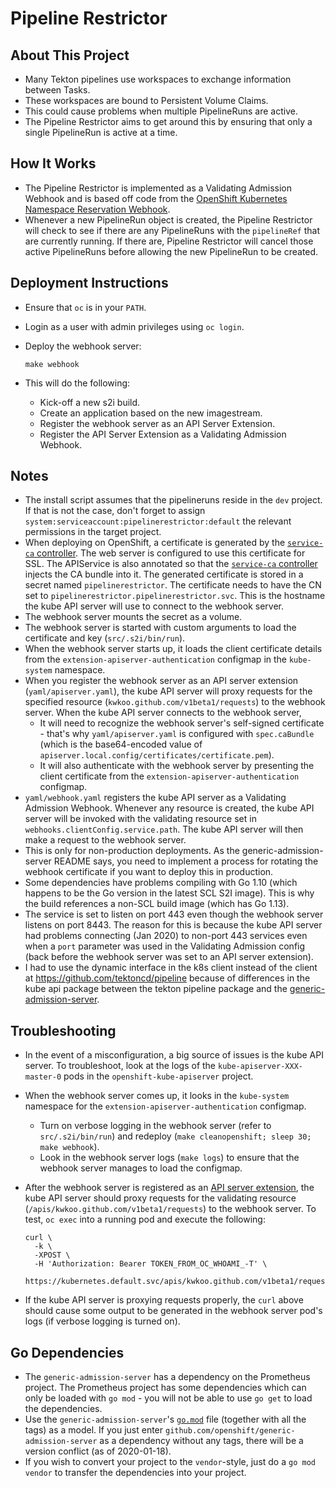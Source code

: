 # Pipeline Restrictor

## About This Project

* Many Tekton pipelines use workspaces to exchange information between Tasks.
* These workspaces are bound to Persistent Volume Claims.
* This could cause problems when multiple PipelineRuns are active.
* The Pipeline Restrictor aims to get around this by ensuring that only a
single PipelineRun is active at a time.

## How It Works

* The Pipeline Restrictor is implemented as a Validating Admission Webhook
and is based off code from the
[OpenShift Kubernetes Namespace Reservation Webhook](https://github.com/openshift/kubernetes-namespace-reservation).
* Whenever a new PipelineRun object is created, the Pipeline Restrictor will
check to see if there are any PipelineRuns with the `pipelineRef` that are
currently running. If there are, Pipeline Restrictor will cancel those active
PipelineRuns before allowing the new PipelineRun to be created.

## Deployment Instructions

* Ensure that `oc` is in your `PATH`.
* Login as a user with admin privileges using `oc login`.
* Deploy the webhook server:

	```
	make webhook
	```
* This will do the following:
	* Kick-off a new s2i build.
	* Create an application based on the new imagestream.
	* Register the webhook server as an API Server Extension.
	* Register the API Server Extension as a Validating Admission Webhook.


## Notes

* The install script assumes that the pipelineruns reside in the `dev` project.
If that is not the case, don't forget to assign
`system:serviceaccount:pipelinerestrictor:default` the relevant permissions in
the target project.
* When deploying on OpenShift, a certificate is generated by the
[`service-ca` controller](https://docs.openshift.com/container-platform/4.4/authentication/certificates/service-serving-certificate.html#add-service-certificate_service-serving-certificate).
The web server is configured to use this certificate for SSL. The APIService
is also annotated so that the
[`service-ca` controller](https://docs.openshift.com/container-platform/4.4/authentication/certificates/service-serving-certificate.html#add-service-certificate-apiservice_service-serving-certificate)
injects the CA bundle into it. The generated certificate is stored in a secret
named `pipelinerestrictor`. The certificate needs to have the CN set to
`pipelinerestrictor.pipelinerestrictor.svc`. This is the hostname the kube API
server will use to connect to the webhook server.
* The webhook server mounts the secret as a volume.
* The webhook server is started with custom arguments to load the certificate
and key (`src/.s2i/bin/run`).
* When the webhook server starts up, it loads the client certificate details
from the `extension-apiserver-authentication` configmap in the `kube-system`
namespace.
* When you register the webhook server as an API server extension
(`yaml/apiserver.yaml`), the kube API server will proxy requests for the
specified resource (`kwkoo.github.com/v1beta1/requests`) to the webhook server.
When the kube API server connects to the webhook server,
	* It will need to recognize the webhook server's self-signed certificate -
	that's why `yaml/apiserver.yaml` is configured with `spec.caBundle` (which
	is the base64-encoded value of
	`apiserver.local.config/certificates/certificate.pem`).
	* It will also authenticate with the webhook server by presenting the
	client certificate from the `extension-apiserver-authentication` configmap.
* `yaml/webhook.yaml` registers the kube API server as a Validating Admission
Webhook. Whenever any resource is created, the kube API server will be invoked
with the validating resource set in `webhooks.clientConfig.service.path`. The
kube API server will then make a request to the webhook server.
* This is only for non-production deployments. As the generic-admission-server
README says, you need to implement a process for rotating the webhook
certificate if you want to deploy this in production.
* Some dependencies have problems compiling with Go 1.10 (which happens to be
the Go version in the latest SCL S2I image). This is why the build references a
non-SCL build image (which has Go 1.13).
* The service is set to listen on port 443 even though the webhook server
listens on port 8443. The reason for this is because the kube API server had
problems connecting (Jan 2020) to non-port 443 services even when a `port`
parameter was used in the Validating Admission config (back before the webhook
server was set to an API server extension).
* I had to use the dynamic interface in the k8s client instead of the client
at <https://github.com/tektoncd/pipeline> because of differences in the kube
api package between the tekton pipeline package and the
[generic-admission-server](https://github.com/openshift/generic-admission-server).

## Troubleshooting

* In the event of a misconfiguration, a big source of issues is the kube API
server. To troubleshoot, look at the logs of the `kube-apiserver-XXX-master-0`
pods in the `openshift-kube-apiserver` project.
* When the webhook server comes up, it looks in the `kube-system` namespace
for the `extension-apiserver-authentication` configmap.
	* Turn on verbose logging in the webhook server
	(refer to `src/.s2i/bin/run`) and redeploy
	(`make cleanopenshift; sleep 30; make webhook`).
	* Look in the webhook server logs (`make logs`) to ensure that the webhook
	server manages to load the configmap.
* After the webhook server is registered as an
[API server extension](https://kubernetes.io/docs/concepts/extend-kubernetes/api-extension/apiserver-aggregation/),
the kube API server should proxy requests for the validating resource
(`/apis/kwkoo.github.com/v1beta1/requests`) to the webhook server. To test,
`oc exec` into a running pod and execute the following:

	```
	curl \
	  -k \
	  -XPOST \
	  -H 'Authorization: Bearer TOKEN_FROM_OC_WHOAMI_-T' \
	  https://kubernetes.default.svc/apis/kwkoo.github.com/v1beta1/requests
	```
* If the kube API server is proxying requests properly, the `curl` above
should cause some output to be generated in the webhook server pod's logs (if
verbose logging is turned on).

## Go Dependencies

* The `generic-admission-server` has a dependency on the Prometheus project.
The Prometheus project has some dependencies which can only be loaded with
`go mod` - you will not be able to use `go get` to load the dependencies.
* Use the `generic-admission-server`'s
[`go.mod`](https://github.com/openshift/generic-admission-server/blob/master/go.mod)
file (together with all the tags) as a model. If you just enter
`github.com/openshift/generic-admission-server` as a dependency without any
tags, there will be a version conflict (as of 2020-01-18).
* If you wish to convert your project to the `vendor`-style, just do a
`go mod vendor` to transfer the dependencies into your project.